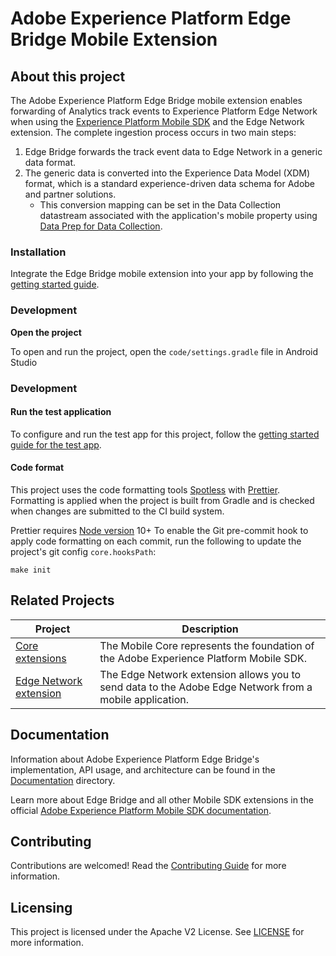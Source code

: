# Adobe Experience Platform Edge Bridge Mobile Extension

## About this project

The Adobe Experience Platform Edge Bridge mobile extension enables forwarding of Analytics track events to Experience Platform Edge Network when using the [Experience Platform Mobile SDK](https://developer.adobe.com/client-sdks) and the Edge Network extension. The complete ingestion process occurs in two main steps:
1. Edge Bridge forwards the track event data to Edge Network in a generic data format. 
2. The generic data is converted into the Experience Data Model (XDM) format, which is a standard experience-driven data schema for Adobe and partner solutions. 
   * This conversion mapping can be set in the Data Collection datastream associated with the application's mobile property using [Data Prep for Data Collection](https://experienceleague.adobe.com/docs/platform-learn/data-collection/edge-network/data-prep.html).

### Installation

Integrate the Edge Bridge mobile extension into your app by following the [getting started guide](Documentation/getting-started.md).

### Development

**Open the project**

To open and run the project, open the `code/settings.gradle` file in Android Studio

### Development

#### Run the test application

To configure and run the test app for this project, follow the [getting started guide for the test app](Documentation/getting-started-test-app.md).

#### Code format

This project uses the code formatting tools [Spotless](https://github.com/diffplug/spotless/tree/main/plugin-gradle) with [Prettier](https://prettier.io/). Formatting is applied when the project is built from Gradle and is checked when changes are submitted to the CI build system.

Prettier requires [Node version](https://nodejs.org/en/download/releases/) 10+
To enable the Git pre-commit hook to apply code formatting on each commit, run the following to update the project's git config `core.hooksPath`:
```
make init
```

## Related Projects

| Project                                                      | Description                                                  |
| ------------------------------------------------------------ | ------------------------------------------------------------ |
| [Core extensions](https://github.com/adobe/aepsdk-core-android)                                    | The Mobile Core represents the foundation of the Adobe Experience Platform Mobile SDK. |
| [Edge Network extension](https://github.com/adobe/aepsdk-edge-android) | The Edge Network extension allows you to send data to the Adobe Edge Network from a mobile application. |

## Documentation

Information about Adobe Experience Platform Edge Bridge's implementation, API usage, and architecture can be found in the [Documentation](Documentation) directory.

Learn more about Edge Bridge and all other Mobile SDK extensions in the official [Adobe Experience Platform Mobile SDK documentation](https://developer.adobe.com/client-sdks/documentation/edge-network/).

## Contributing

Contributions are welcomed! Read the [Contributing Guide](./.github/CONTRIBUTING.md) for more information.

## Licensing

This project is licensed under the Apache V2 License. See [LICENSE](LICENSE) for more information.

